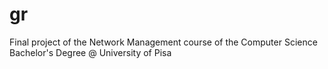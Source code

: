 # gr
Final project of the Network Management course of the Computer Science Bachelor's Degree @ University of Pisa

